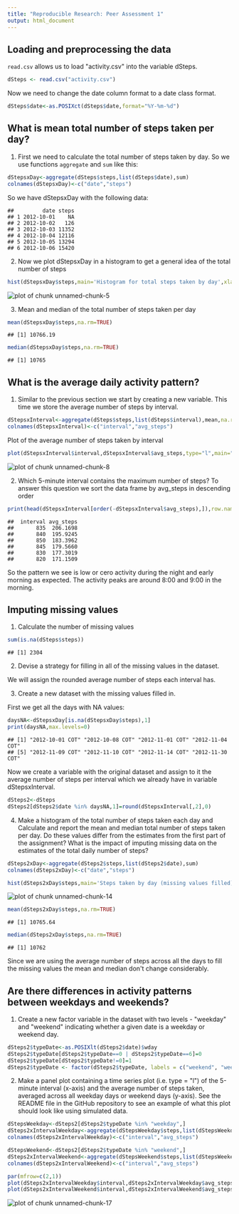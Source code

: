 ```yaml
---
title: "Reproducible Research: Peer Assessment 1"
output: html_document
---
```



## Loading and preprocessing the data

`read.csv` allows us to load "activity.csv" into the variable dSteps.

```r
dSteps <- read.csv("activity.csv")
```


Now we need to change the date column format to a date class format.

```r
dSteps$date<-as.POSIXct(dSteps$date,format="%Y-%m-%d")
```


## What is mean total number of steps taken per day?

1. First we need to calculate the total number of steps taken by day. So we use functions `aggregate` and `sum` like this:

```r
dStepsxDay<-aggregate(dSteps$steps,list(dSteps$date),sum)
colnames(dStepsxDay)<-c("date","steps")
```


So we have dStepsxDay with the following data:

```
##         date steps
## 1 2012-10-01    NA
## 2 2012-10-02   126
## 3 2012-10-03 11352
## 4 2012-10-04 12116
## 5 2012-10-05 13294
## 6 2012-10-06 15420
```


2. Now we plot dStepsxDay in a histogram to get a general idea of the total number of steps

```r
hist(dStepsxDay$steps,main='Histogram for total steps taken by day',xlab='Number of Steps')
```

![plot of chunk unnamed-chunk-5](figure/unnamed-chunk-5-1.png) 


3. Mean and median of the total number of steps taken per day

```r
mean(dStepsxDay$steps,na.rm=TRUE)
```

```
## [1] 10766.19
```

```r
median(dStepsxDay$steps,na.rm=TRUE)
```

```
## [1] 10765
```


## What is the average daily activity pattern?

1. Similar to the previous section we start by creating a new variable. This time we store the average number of steps by interval.

```r
dStepsxInterval<-aggregate(dSteps$steps,list(dSteps$interval),mean,na.rm=TRUE)
colnames(dStepsxInterval)<-c("interval","avg_steps")
```


Plot of the average number of steps taken by interval

```r
plot(dStepsxInterval$interval,dStepsxInterval$avg_steps,type="l",main="Average number of steps by interval",xlab="interval",ylab="average number of steps")
```

![plot of chunk unnamed-chunk-8](figure/unnamed-chunk-8-1.png) 


2. Which 5-minute interval contains the maximum number of steps? To answer this question we sort the data frame by avg_steps in descending order 

```r
print(head(dStepsxInterval[order(-dStepsxInterval$avg_steps),]),row.names=FALSE)
```

```
##  interval avg_steps
##       835  206.1698
##       840  195.9245
##       850  183.3962
##       845  179.5660
##       830  177.3019
##       820  171.1509
```


So the pattern we see is low or cero activity during the night and early morning as expected. The activity peaks are around 8:00 and 9:00 in the morning. 


## Imputing missing values

1. Calculate the number of missing values

```r
sum(is.na(dSteps$steps))
```

```
## [1] 2304
```


2. Devise a strategy for filling in all of the missing values in the dataset.

We will assign the rounded average number of steps each interval has.

3. Create a new dataset with the missing values filled in.

First we get all the days with NA values:

```r
daysNA<-dStepsxDay[is.na(dStepsxDay$steps),1]
print(daysNA,max.levels=0)
```

```
## [1] "2012-10-01 COT" "2012-10-08 COT" "2012-11-01 COT" "2012-11-04 COT"
## [5] "2012-11-09 COT" "2012-11-10 COT" "2012-11-14 COT" "2012-11-30 COT"
```


Now we create a variable with the original dataset and assign to it the average number of steps per interval which we already have in variable dStepsxInterval.

```r
dSteps2<-dSteps
dSteps2[dSteps2$date %in% daysNA,1]=round(dStepsxInterval[,2],0)
```


4. Make a histogram of the total number of steps taken each day and Calculate and report the mean and median total number of steps taken per day. Do these values differ from the estimates from the first part of the assignment? What is the impact of imputing missing data on the estimates of the total daily number of steps?


```r
dSteps2xDay<-aggregate(dSteps2$steps,list(dSteps2$date),sum)
colnames(dSteps2xDay)<-c("date","steps")
```


```r
hist(dSteps2xDay$steps,main='Steps taken by day (missing values filled)',xlab='Number of Steps')
```

![plot of chunk unnamed-chunk-14](figure/unnamed-chunk-14-1.png) 


```r
mean(dSteps2xDay$steps,na.rm=TRUE)
```

```
## [1] 10765.64
```

```r
median(dSteps2xDay$steps,na.rm=TRUE)
```

```
## [1] 10762
```


Since we are using the average number of steps across all the days to fill the missing values the mean and median don't change considerably.


## Are there differences in activity patterns between weekdays and weekends?

1. Create a new factor variable in the dataset with two levels - "weekday" and "weekend" indicating whether a given date is a weekday or weekend day.

```r
dSteps2$typeDate<-as.POSIXlt(dSteps2$date)$wday
dSteps2$typeDate[dSteps2$typeDate==0 | dSteps2$typeDate==6]=0
dSteps2$typeDate[dSteps2$typeDate!=0]=1
dSteps2$typeDate <- factor(dSteps2$typeDate, labels = c("weekend", "weekday"))
```


2. Make a panel plot containing a time series plot (i.e. type = "l") of the 5-minute interval (x-axis) and the average number of steps taken, averaged across all weekday days or weekend days (y-axis). See the README file in the GitHub repository to see an example of what this plot should look like using simulated data.

```r
dStepsWeekday<-dSteps2[dSteps2$typeDate %in% "weekday",]
dSteps2xIntervalWeekday<-aggregate(dStepsWeekday$steps,list(dStepsWeekday$interval),mean,na.rm=TRUE)
colnames(dSteps2xIntervalWeekday)<-c("interval","avg_steps")

dStepsWeekend<-dSteps2[dSteps2$typeDate %in% "weekend",]
dSteps2xIntervalWeekend<-aggregate(dStepsWeekend$steps,list(dStepsWeekend$interval),mean,na.rm=TRUE)
colnames(dSteps2xIntervalWeekend)<-c("interval","avg_steps")

par(mfrow=c(2,1)) 
plot(dSteps2xIntervalWeekday$interval,dSteps2xIntervalWeekday$avg_steps,type="l",main="Weekday average number of steps by interval",xlab="interval",ylab="average number of steps")
plot(dSteps2xIntervalWeekend$interval,dSteps2xIntervalWeekend$avg_steps,type="l",main="Weekend average number of steps by interval",xlab="interval",ylab="average number of steps")
```

![plot of chunk unnamed-chunk-17](figure/unnamed-chunk-17-1.png) 
